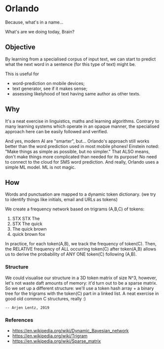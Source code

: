 # Orlando

Because, what's in a name...


What's are we doing today, Brain?


## Objective

By learning from a specialised corpus of input text, we can start to
predict what the next word in a sentence (for this type of text) might be.

This is useful for
- word-prediction on mobile devices;
- text generator, see if it makes sense;
- assessing likelyhood of text having same author as other texts.


## Why

It's a neat exercise in linguistics, maths and learning algorithms.
Contrary to many learning systems which operate in an opaque manner,
the specialised approach here can be easily followed and verified.

And yes, modern AI are "smarter", but... Orlando's approach still works
better than the word prediction used in most mobile phones!
Einstein noted: "Make things as simple as possible, but no simpler."
That ALSO means, don't make things more complicated than needed for its
purpose! No need to connect to the cloud for SMS word prediction.
And really, Orlando uses a simple ML model. ML is not magic.


## How

Words and punctuation are mapped to a dynamic token dictionary.
(we try to identify things like initials, email and URLs as tokens)

We create a frequency network based on trigrams (A,B,C) of tokens:
1. STX STX The
2. STX The quick
3. The quick brown
4. quick brown fox

In practice, for each token(A,B), we track the frequency of token(C).
Then, the RELATIVE frequency of ALL occurring token(C) after token(A,B)
allows us to derive the probability of ANY ONE token(C) following (A,B).


### Structure

We could visualise our structure in a 3D token matrix of size N^3, however,
let's not waste daft amounts of memory: it'd turn out to be a sparse matrix.
So we set up a different structure: we'll use a token hash array + a binary
tree for the trigrams with the token(C) part in a linked list.
A neat exercise in good old common C structures, really :)


	-- Arjen Lentz, 2019


### References

- https://en.wikipedia.org/wiki/Dynamic_Bayesian_network
- https://en.wikipedia.org/wiki/Trigram
- https://en.wikipedia.org/wiki/Sparse_matrix


